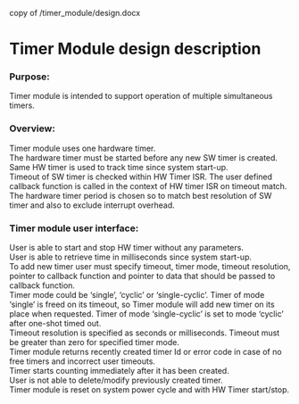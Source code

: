 copy of /timer_module/design.docx

# Timer Module design description

### Purpose:
Timer module is intended to support operation of multiple simultaneous timers. 

### Overview:
Timer module uses one hardware timer. <br />
The hardware timer must be started before any new SW timer is created. Same HW timer is used to track time since system start-up. <br /> 
Timeout of SW timer is checked within HW Timer ISR. The user defined callback function is called in the context of HW timer ISR on timeout match. <br /> 
The hardware timer period is chosen so to match best resolution of SW timer and also to exclude interrupt overhead. <br />

### Timer module user interface:
User is able to start and stop HW timer without any parameters. <br />
User is able to retrieve time in milliseconds since system start-up. <br />
To add new timer user must specify timeout, timer mode, timeout resolution, pointer to callback function and pointer to data that should be passed to callback function. <br />
Timer mode could be ‘single’, ‘cyclic’ or ‘single-cyclic’. Timer of mode ‘single’ is freed on its timeout, so Timer module will add new timer on its place when requested. Timer of mode ‘single-cyclic’ is set to mode ‘cyclic’ after one-shot timed out. <br /> 
Timeout resolution is specified as seconds or milliseconds. Timeout must be greater than zero for specified timer mode. <br />
Timer module returns recently created timer Id or error code in case of no free timers and incorrect user timeouts. <br />
Timer starts counting immediately after it has been created. <br /> 
User is not able to delete/modify previously created timer. <br />
Timer module is reset on system power cycle and with HW Timer start/stop. <br />
